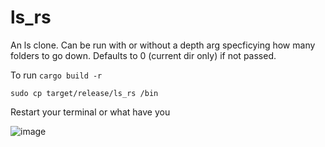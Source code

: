 # ls_rs

An ls clone. Can be run with or without a depth arg specficying how many folders to go down. Defaults to 0 (current dir only) if not passed.

To run
`cargo build -r`  

`sudo cp target/release/ls_rs /bin`  

Restart your terminal or what have you

![image](https://github.com/user-attachments/assets/10c20167-b5d0-4eff-bb62-fc4602bfd15e)

